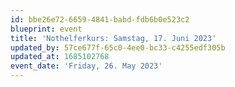 ```yaml
---
id: bbe26e72-6659-4841-babd-fdb6b0e523c2
blueprint: event
title: 'Nothelferkurs: Samstag, 17. Juni 2023'
updated_by: 57ce677f-65c0-4ee0-bc33-c4255edf305b
updated_at: 1685102768
event_date: 'Friday, 26. May 2023'
---
```

